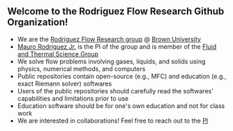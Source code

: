 ## Welcome to the Rodriguez Flow Research Github Organization!

* We are the [Rodriguez Flow Research group](https://sites.brown.edu/rodriguez/) @ [Brown University](https://www.brown.edu/)
* [Mauro Rodriguez Jr.](https://vivo.brown.edu/display/mrodri97) is the PI of the group and is member of the [Fluid and Thermal Science Group](https://fluids.brown.edu/)
* We solve flow problems involving gases, liquids, and solids using physics, numerical methods, and computers
* Public repositories contain open-source (e.g., MFC) and education (e.g., exact Riemann solver) softwares
* Users of the public repositories should carefully read the softwares' capabilities and limitations prior to use
* Education software should be for one's own education and not for class work
* We are interested in collaborations! Feel free to reach out to the [PI](mauro_rodriguez@brown.edu) 
